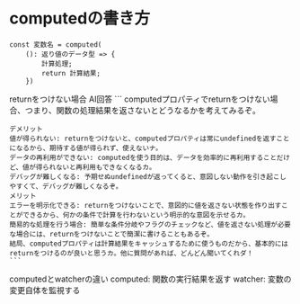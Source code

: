 # computedの書き方
```
const 変数名 = computed(
    (): 返り値のデータ型 => {
        計算処理;
        return 計算結果;
    })
```

returnをつけない場合
    AI回答
    ```
    computedプロパティでreturnをつけない場合、つまり、関数の処理結果を返さないとどうなるかを考えてみるぞ。

    デメリット
    値が得られない: returnをつけないと、computedプロパティは常にundefinedを返すことになるから、期待する値が得られず、使えないナ。
    データの再利用ができない: computedを使う目的は、データを効率的に再利用することだけど、値が得られないと再利用もできなくなるカ。
    デバッグが難しくなる: 予期せぬundefinedが返ってくると、意図しない動作を引き起こしやすくて、デバッグが難しくなるぞ。
    メリット
    エラーを明示化できる: returnをつけないことで、意図的に値を返さない状態を作り出すことができるから、何かの条件で計算を行わないという明示的な意図を示せるカ。
    簡易的な処理を行う場合: 簡単な条件分岐やフラグのチェックなど、値を返さない処理が必要な場合には、returnをつけないことで簡潔に書けることもあるぞ。
    結局、computedプロパティは計算結果をキャッシュするために使うものだから、基本的にはreturnをつけるのが良いと思うカ。他に質問があれば、どんどん聞いてくれダ！
    ```

computedとwatcherの違い
    computed: 関数の実行結果を返す
    watcher: 変数の変更自体を監視する